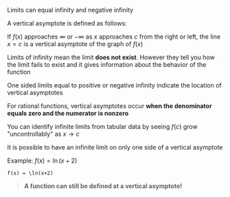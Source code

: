 Limits can equal infinity and negative infinity

A vertical asymptote is defined as follows:

If $f(x)$ approaches $\infty$ or $-\infty$ as $x$ approaches $c$ from the right or left, the line $x = c$ is a vertical asymptote of the graph of $f(x)$

Limits of infinity mean the limit **does not exist**. However they tell you how the limit fails to exist and it gives information about the behavior of the function

One sided limits equal to positive or negative infinity indicate the location of vertical asymptotes

For rational functions, vertical asymptotes occur **when the denominator equals zero and the numerator is nonzero**

You can identify infinite limits from tabular data by seeing $f(c)$ grow "uncontrollably" as $x \to c$

It is possible to have an infinite limit on only one side of a vertical asymptote

Example: $f(x) = \ln(x+2)$

```desmos-graph
f(x) = \ln(x+2)
```

> **A function can still be defined at a vertical asymptote!**

